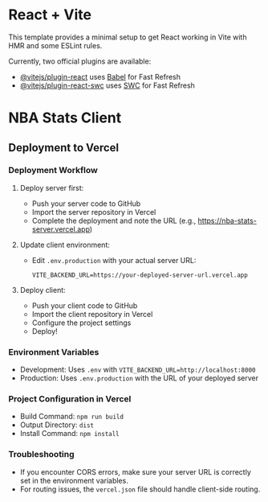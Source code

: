 # React + Vite

This template provides a minimal setup to get React working in Vite with HMR and some ESLint rules.

Currently, two official plugins are available:

- [@vitejs/plugin-react](https://github.com/vitejs/vite-plugin-react/blob/main/packages/plugin-react/README.md) uses [Babel](https://babeljs.io/) for Fast Refresh
- [@vitejs/plugin-react-swc](https://github.com/vitejs/vite-plugin-react-swc) uses [SWC](https://swc.rs/) for Fast Refresh

# NBA Stats Client

## Deployment to Vercel

### Deployment Workflow
1. Deploy server first:
   - Push your server code to GitHub
   - Import the server repository in Vercel
   - Complete the deployment and note the URL (e.g., https://nba-stats-server.vercel.app)

2. Update client environment:
   - Edit `.env.production` with your actual server URL:
     ```
     VITE_BACKEND_URL=https://your-deployed-server-url.vercel.app
     ```

3. Deploy client:
   - Push your client code to GitHub
   - Import the client repository in Vercel
   - Configure the project settings
   - Deploy!

### Environment Variables
- Development: Uses `.env` with `VITE_BACKEND_URL=http://localhost:8000`
- Production: Uses `.env.production` with the URL of your deployed server

### Project Configuration in Vercel
- Build Command: `npm run build`
- Output Directory: `dist`
- Install Command: `npm install`

### Troubleshooting
- If you encounter CORS errors, make sure your server URL is correctly set in the environment variables.
- For routing issues, the `vercel.json` file should handle client-side routing.
